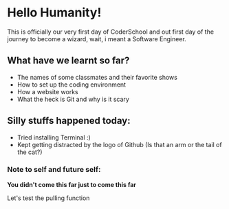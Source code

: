 # Hello Humanity!

This is officially our very first day of CoderSchool and out first day of the journey to become a wizard, wait, i meant a Software Engineer.

## What have we learnt so far?
* The names of some classmates and their favorite shows
* How to set up the coding environment
* How a website works
* What the heck is Git and why is it scary

## Silly stuffs happened today:
* Tried installing Terminal :)
* Kept getting distracted by the logo of Github (Is that an arm or the tail of the cat?)

### Note to self and future self:
**You didn't come this far just to come this far**

Let's test the pulling function
